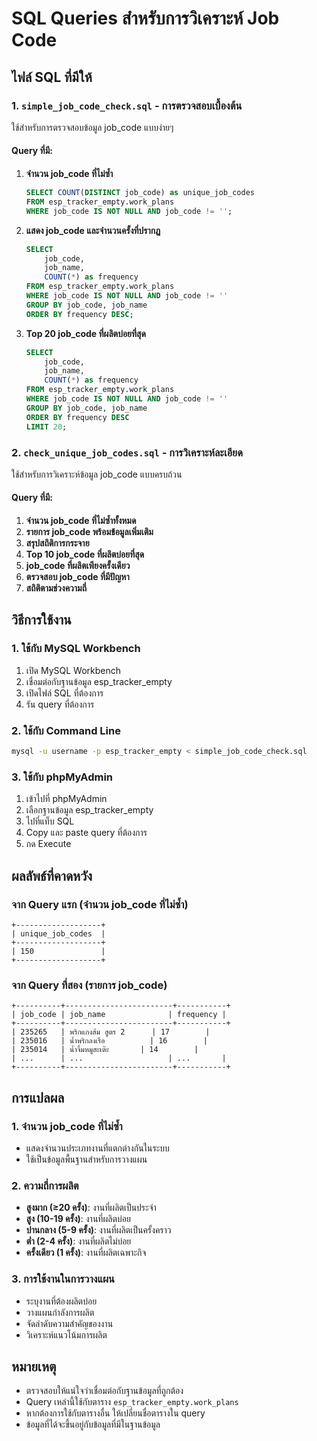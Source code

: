 # SQL Queries สำหรับการวิเคราะห์ Job Code

## ไฟล์ SQL ที่มีให้

### 1. `simple_job_code_check.sql` - การตรวจสอบเบื้องต้น
ใช้สำหรับการตรวจสอบข้อมูล job_code แบบง่ายๆ

#### Query ที่มี:
1. **จำนวน job_code ที่ไม่ซ้ำ**
   ```sql
   SELECT COUNT(DISTINCT job_code) as unique_job_codes
   FROM esp_tracker_empty.work_plans 
   WHERE job_code IS NOT NULL AND job_code != '';
   ```

2. **แสดง job_code และจำนวนครั้งที่ปรากฏ**
   ```sql
   SELECT 
       job_code,
       job_name,
       COUNT(*) as frequency
   FROM esp_tracker_empty.work_plans 
   WHERE job_code IS NOT NULL AND job_code != ''
   GROUP BY job_code, job_name
   ORDER BY frequency DESC;
   ```

3. **Top 20 job_code ที่ผลิตบ่อยที่สุด**
   ```sql
   SELECT 
       job_code,
       job_name,
       COUNT(*) as frequency
   FROM esp_tracker_empty.work_plans 
   WHERE job_code IS NOT NULL AND job_code != ''
   GROUP BY job_code, job_name
   ORDER BY frequency DESC
   LIMIT 20;
   ```

### 2. `check_unique_job_codes.sql` - การวิเคราะห์ละเอียด
ใช้สำหรับการวิเคราะห์ข้อมูล job_code แบบครบถ้วน

#### Query ที่มี:
1. **จำนวน job_code ที่ไม่ซ้ำทั้งหมด**
2. **รายการ job_code พร้อมข้อมูลเพิ่มเติม**
3. **สรุปสถิติการกระจาย**
4. **Top 10 job_code ที่ผลิตบ่อยที่สุด**
5. **job_code ที่ผลิตเพียงครั้งเดียว**
6. **ตรวจสอบ job_code ที่มีปัญหา**
7. **สถิติตามช่วงความถี่**

## วิธีการใช้งาน

### 1. ใช้กับ MySQL Workbench
1. เปิด MySQL Workbench
2. เชื่อมต่อกับฐานข้อมูล esp_tracker_empty
3. เปิดไฟล์ SQL ที่ต้องการ
4. รัน query ที่ต้องการ

### 2. ใช้กับ Command Line
```bash
mysql -u username -p esp_tracker_empty < simple_job_code_check.sql
```

### 3. ใช้กับ phpMyAdmin
1. เข้าไปที่ phpMyAdmin
2. เลือกฐานข้อมูล esp_tracker_empty
3. ไปที่แท็บ SQL
4. Copy และ paste query ที่ต้องการ
5. กด Execute

## ผลลัพธ์ที่คาดหวัง

### จาก Query แรก (จำนวน job_code ที่ไม่ซ้ำ)
```
+-------------------+
| unique_job_codes  |
+-------------------+
| 150               |
+-------------------+
```

### จาก Query ที่สอง (รายการ job_code)
```
+----------+------------------------+-----------+
| job_code | job_name              | frequency |
+----------+------------------------+-----------+
| 235265   | พริกแกงส้ม สูตร 2      | 17        |
| 235016   | น้ำพริกลงเรือ          | 16        |
| 235014   | น้ำจิ้มหมูสะเต๊ะ       | 14        |
| ...      | ...                   | ...       |
+----------+------------------------+-----------+
```

## การแปลผล

### 1. จำนวน job_code ที่ไม่ซ้ำ
- แสดงจำนวนประเภทงานที่แตกต่างกันในระบบ
- ใช้เป็นข้อมูลพื้นฐานสำหรับการวางแผน

### 2. ความถี่การผลิต
- **สูงมาก (≥20 ครั้ง)**: งานที่ผลิตเป็นประจำ
- **สูง (10-19 ครั้ง)**: งานที่ผลิตบ่อย
- **ปานกลาง (5-9 ครั้ง)**: งานที่ผลิตเป็นครั้งคราว
- **ต่ำ (2-4 ครั้ง)**: งานที่ผลิตไม่บ่อย
- **ครั้งเดียว (1 ครั้ง)**: งานที่ผลิตเฉพาะกิจ

### 3. การใช้งานในการวางแผน
- ระบุงานที่ต้องผลิตบ่อย
- วางแผนกำลังการผลิต
- จัดลำดับความสำคัญของงาน
- วิเคราะห์แนวโน้มการผลิต

## หมายเหตุ

- ตรวจสอบให้แน่ใจว่าเชื่อมต่อกับฐานข้อมูลที่ถูกต้อง
- Query เหล่านี้ใช้กับตาราง `esp_tracker_empty.work_plans`
- หากต้องการใช้กับตารางอื่น ให้เปลี่ยนชื่อตารางใน query
- ข้อมูลที่ได้จะขึ้นอยู่กับข้อมูลที่มีในฐานข้อมูล 